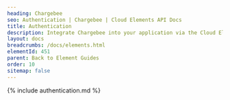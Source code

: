 ```yaml
---
heading: Chargebee
seo: Authentication | Chargebee | Cloud Elements API Docs
title: Authentication
description: Integrate Chargebee into your application via the Cloud Elements APIs.
layout: docs
breadcrumbs: /docs/elements.html
elementId: 451
parent: Back to Element Guides
order: 10
sitemap: false
---
```


{% include authentication.md %}
